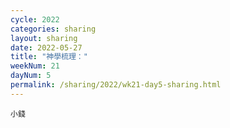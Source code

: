 ```yaml
---
cycle: 2022
categories: sharing
layout: sharing
date: 2022-05-27
title: "神學梳理："
weekNum: 21
dayNum: 5
permalink: /sharing/2022/wk21-day5-sharing.html
---
```


[](https://eccseattle.github.io/media/sharing/2022/wk021/2022-05-27-bin.m4a)

`小錢`
